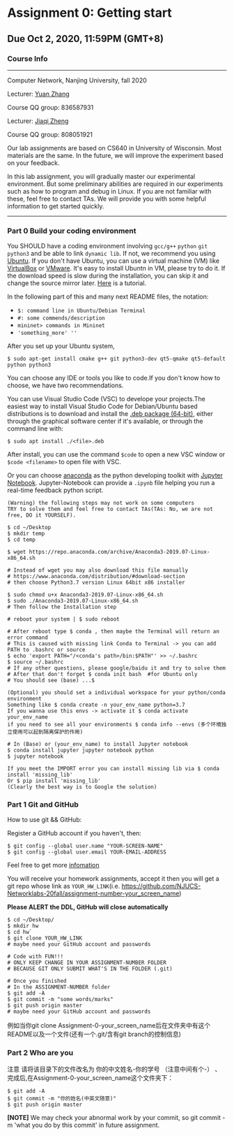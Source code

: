 # Assignment 0: Getting start
## Due Oct 2, 2020, 11:59PM (GMT+8)
### Course Info

---

Computer Network, Nanjing University, fall 2020

Lecturer: [Yuan Zhang](http://cosec.nju.edu.cn/#index.php/members/yuan-zhang)

Course QQ group: 836587931


Lecturer: [Jiaqi Zheng](https://cs.nju.edu.cn/jzheng/)

Course QQ group: 808051921

Our lab assignments are based on CS640 in University of Wisconsin. Most materials are the same. In the future, we will improve the experiment based on your feedback.

In this lab assignment, you will gradually master our experimental environment. But some preliminary abilities are required in our experiments such as how to program and debug in Linux. If you are not familiar with these, feel free to contact TAs. We will provide you with some helpful information to get started quickly.

---

### Part 0 Build your coding environment

You SHOULD have a coding environment involving `gcc/g++` `python` `git` `python3` and be able to link `dynamic lib`. If not, we recommend you using [Ubuntu](https://ubuntu.com/download/desktop). If you don't have Ubuntu, you can use a virtual machine (VM) like [VirtualBox](https://www.virtualbox.org/wiki/Downloads) or [VMware](https://www.vmware.com/cn/products/workstation-player/workstation-player-evaluation.html). It's easy to install Ubuntn in VM, please try to do it. 
If the download speed is slow during the installation, you can skip it and change the source mirror later. [Here](https://juejin.im/post/6844904062526160909) is a tutorial.

In the following part of this and many next README files, the notation:
+ `$: command line in Ubuntu/Debian Terminal`
+ `#: some commends/description`
+ `mininet> commands in Mininet`
+ `'something_more' ''`

After you set up your Ubuntu system,

`
$ sudo apt-get install cmake g++ git python3-dev qt5-qmake qt5-default python python3
`

You can choose any IDE or tools you like to code.If you don't know how to choose, we have two recommendations.

You can use Visual Studio Code (VSC) to develope your projects.The easiest way to install Visual Studio Code for Debian/Ubuntu based distributions is to download and install the [.deb package (64-bit)](https://go.microsoft.com/fwlink/?LinkID=760868), either through the graphical software center if it's available, or through the command line with:

```
$ sudo apt install ./<file>.deb
``` 
After install, you can use the command `$code` to open a new VSC window or `$code <filename>` to open file with VSC.


Or you can choose [anaconda](https://www.anaconda.com/distribution/#download-section) as the python developing toolkit with [Jupyter Notebook](https://jupyter.org/install).
Jupyter-Notebook can provide a `.ipynb` file helping you run a real-time feedback python script. 
````
(Warning) the following steps may not work on some computers
TRY to solve them and feel free to contact TAs(TAs: No, we are not free, DO it YOURSELF).

$ cd ~/Desktop
$ mkdir temp
$ cd temp

$ wget https://repo.anaconda.com/archive/Anaconda3-2019.07-Linux-x86_64.sh

# Instead of wget you may also download this file manually
# https://www.anaconda.com/distribution/#download-section
# then choose Python3.7 version Linux 64bit x86 installer

$ sudo chmod u+x Anaconda3-2019.07-Linux-x86_64.sh
$ sudo ./Anaconda3-2019.07-Linux-x86_64.sh
# Then follow the Installation step

# reboot your system | $ sudo reboot

# After reboot type $ conda , then maybe the Terminal will return an error command
# This is caused with missing link Conda to Terminal -> you can add PATH to .bashrc or source
$ echo 'export PATH="/<conda's path>/bin:$PATH"' >> ~/.bashrc
$ source ~/.bashrc
# If any other questions, please google/baidu it and try to solve them
# After that don't forget $ conda init bash  #for Ubuntu only
# You should see (base) ...$  

(Optional) you should set a individual workspace for your python/conda environment
Something like $ conda create -n your_env_name python=3.7
If you wanna use this envs -> activate it $ conda activate your_env_name
if you need to see all your environments $ conda info --envs (多个环境独立使用可以起到隔离保护的作用)

# In (Base) or (your_env_name) to install Jupyter notebook
$ conda install jupyter jupyter notebook python
$ jupyter notebook

If you meet the IMPORT error you can install missing lib via $ conda install 'missing_lib'
Or $ pip install 'missing_lib'
(Clearly the best way is to Google the solution)
````
### Part 1 Git and GitHub
How to use git && GitHub:

Register a GitHub account if you haven't, then:
````
$ git config --global user.name "YOUR-SCREEN-NAME"
$ git config --global user.email YOUR-EMAIL-ADDRESS
````
Feel free to get more [infomation](https://git-scm.com/book/zh/v2)

You will receive your homework assignments, accept it then you will get a git repo whose link as `YOUR_HW_LINK`(i.e. https://github.com/NJUCS-Networklabs-20fall/assignment-number-your_screen_name)

**Please ALERT the DDL, GitHub will close automatically**
````
$ cd ~/Desktop/
$ mkdir hw
$ cd hw`
$ git clone YOUR_HW_LINK
# maybe need your GitHub account and passwords

# Code with FUN!!!
# ONLY KEEP CHANGE IN YOUR ASSIGNMENT-NUMBER FOLDER
# BECAUSE GIT ONLY SUBMIT WHAT'S IN THE FOLDER (.git)

# Once you finished
# In the ASSIGNMENT-NUMBER folder
$ git add -A
$ git commit -m "some words/marks"
$ git push origin master
# maybe need your GitHub account and passwords
````

例如当你git clone Assignment-0-your_screen_name后在文件夹中有这个README以及一个文件(还有一个.git/含有git branch的控制信息)


### Part 2 Who are you
注意 请将该目录下的文件改名为 你的中文姓名-你的学号 （注意中间有个-） 、
完成后,在Assignment-0-your_screen_name这个文件夹下：
````
$ git add -A
$ git commit -m "你的姓名(中英文随意)"
$ git push origin master
````
**[NOTE]**
We may check your abnormal work by your commit, so git commit -m 'what you do by this commit' in future assignment.  
